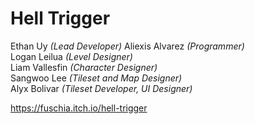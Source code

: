 # Hell Trigger 
Ethan Uy          *(Lead Developer)*
Aliexis Alvarez   *(Programmer)*  
Logan Leilua      *(Level Designer)*  
Liam Vallesfin    *(Character Designer)*  
Sangwoo Lee       *(Tileset and Map Designer)*  
Alyx Bolivar      *(Tileset Developer, UI Designer)*  

https://fuschia.itch.io/hell-trigger
